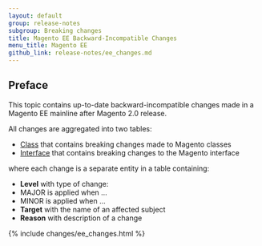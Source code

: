 ```yaml
---
layout: default
group: release-notes
subgroup: Breaking changes
title: Magento EE Backward-Incompatible Changes
menu_title: Magento EE
github_link: release-notes/ee_changes.md
---
```


## Preface

This topic contains up-to-date backward-incompatible changes made in a Magento EE mainline after Magento 2.0 release.

All changes are aggregated into two tables:

- [Class][] that contains breaking changes made to Magento classes
- [Interface][] that contains breaking changes to the Magento interface

where each change is a separate entity in a table containing:

- **Level** with type of change:
 - MAJOR is applied when ...
 - MINOR is applied when ...
- **Target** with the name of an affected subject
- **Reason** with description of a change

{% include changes/ee_changes.html %}

<!-- LINK DEFINITIONS -->

[Class]: #class
[Interface]: #interface
